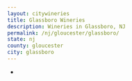 ```yaml
---
layout: citywineries
title: Glassboro Wineries
description: Wineries in Glassboro, NJ
permalink: /nj/gloucester/glassboro/
state: nj
county: gloucester
city: glassboro
---
```

-
